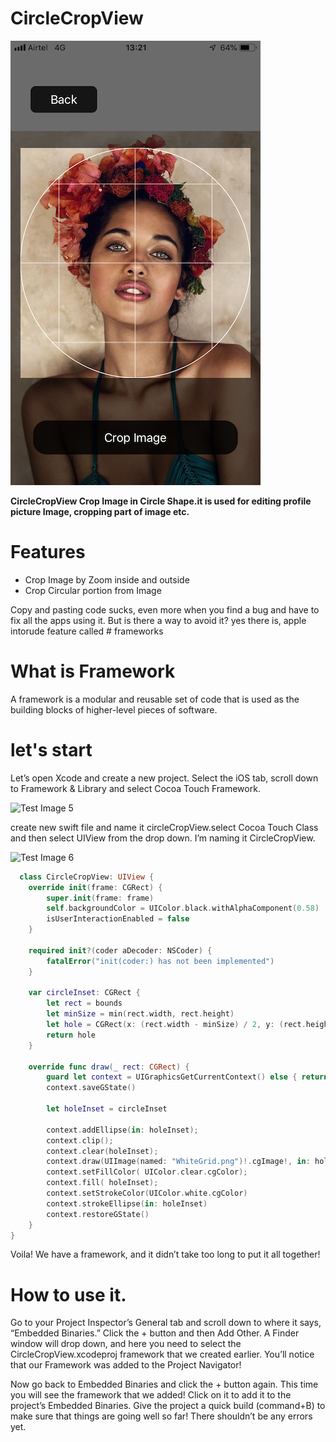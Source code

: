 # CircleCropView



![](/IMG_7664.PNG)

<div>
  <b>CircleCropView Crop Image in Circle Shape.it is used for editing profile picture Image, cropping part of image etc.</b>
  </div>

# Features

* Crop Image by Zoom inside and outside
* Crop Circular portion from Image



Copy and pasting code sucks, even more when you find a bug and have to fix all the apps using it. But is there a way to avoid it?
yes there is, apple intorude feature called # frameworks 

# What is Framework

A framework is a modular and reusable set of code that is used as the building blocks of higher-level pieces of software.

# let's start

Let’s open Xcode and create a new project. Select the iOS tab, scroll down to Framework & Library and select Cocoa Touch Framework.

![Test Image 5](https://miro.medium.com/max/624/1*AWtcOjbkA5nikOnnjQjOiQ.png)

create new swift file and name it circleCropView.select Cocoa Touch Class and then select UIView from the drop down. I’m naming it CircleCropView.

![Test Image 6](https://miro.medium.com/max/624/1*oJZtpa00tbogUvagAGFAww.png)

```swift
  class CircleCropView: UIView {
    override init(frame: CGRect) {
        super.init(frame: frame)
        self.backgroundColor = UIColor.black.withAlphaComponent(0.58)
        isUserInteractionEnabled = false
    }
    
    required init?(coder aDecoder: NSCoder) {
        fatalError("init(coder:) has not been implemented")
    }
    
    var circleInset: CGRect {
        let rect = bounds
        let minSize = min(rect.width, rect.height)
        let hole = CGRect(x: (rect.width - minSize) / 2, y: (rect.height - minSize) / 2, width: minSize, height: minSize).insetBy(dx: 15, dy: 15)
        return hole
    }
    
    override func draw(_ rect: CGRect) {
        guard let context = UIGraphicsGetCurrentContext() else { return }
        context.saveGState()
        
        let holeInset = circleInset
        
        context.addEllipse(in: holeInset);
        context.clip();
        context.clear(holeInset);
        context.draw(UIImage(named: "WhiteGrid.png")!.cgImage!, in: holeInset)
        context.setFillColor( UIColor.clear.cgColor);
        context.fill( holeInset);
        context.setStrokeColor(UIColor.white.cgColor)
        context.strokeEllipse(in: holeInset)
        context.restoreGState()
    }
}

```

Voila! We have a framework, and it didn’t take too long to put it all together!

# How to use it.

Go to your Project Inspector’s General tab and scroll down to where it says, “Embedded Binaries.” Click the + button and then Add Other. A Finder window will drop down, and here you need to select the CircleCropView.xcodeproj framework that we created earlier. You’ll notice that our Framework was added to the Project Navigator!

Now go back to Embedded Binaries and click the + button again. This time you will see the framework that we added! Click on it to add it to the project’s Embedded Binaries.
Give the project a quick build (command+B) to make sure that things are going well so far! There shouldn’t be any errors yet.



